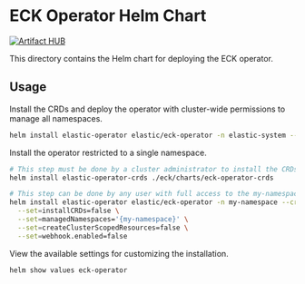 # ECK Operator Helm Chart

[![Artifact HUB](https://img.shields.io/endpoint?url=https://artifacthub.io/badge/repository/elastic)](https://artifacthub.io/packages/search?repo=elastic)

This directory contains the Helm chart for deploying the ECK operator.

## Usage

Install the CRDs and deploy the operator with cluster-wide permissions to manage all namespaces.

```sh
helm install elastic-operator elastic/eck-operator -n elastic-system --create-namespace 
```

Install the operator restricted to a single namespace. 

```sh
# This step must be done by a cluster administrator to install the CRDs -- which are global resources.
helm install elastic-operator-crds ./eck/charts/eck-operator-crds 

# This step can be done by any user with full access to the my-namespace namespace.
helm install elastic-operator elastic/eck-operator -n my-namespace --create-namespace \
  --set=installCRDs=false \
  --set=managedNamespaces='{my-namespace}' \
  --set=createClusterScopedResources=false \
  --set=webhook.enabled=false
```

View the available settings for customizing the installation.

```sh
helm show values eck-operator
```



